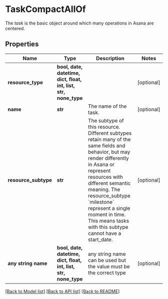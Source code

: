 # TaskCompactAllOf

The *task* is the basic object around which many operations in Asana are centered.

## Properties
Name | Type | Description | Notes
------------ | ------------- | ------------- | -------------
**resource_type** | **bool, date, datetime, dict, float, int, list, str, none_type** |  | [optional] 
**name** | **str** | The name of the task. | [optional] 
**resource_subtype** | **str** | The subtype of this resource. Different subtypes retain many of the same fields and behavior, but may render differently in Asana or represent resources with different semantic meaning.  The resource_subtype &#x60;milestone&#x60; represent a single moment in time. This means tasks with this subtype cannot have a start_date. | [optional] 
**any string name** | **bool, date, datetime, dict, float, int, list, str, none_type** | any string name can be used but the value must be the correct type | [optional]

[[Back to Model list]](../README.md#documentation-for-models) [[Back to API list]](../README.md#documentation-for-api-endpoints) [[Back to README]](../README.md)


